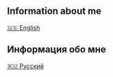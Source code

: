 ## Information about me
[🇺🇸 English](./english/README.MD)

## Информация обо мне
[🇷🇺 Русский](./russian/README.MD)